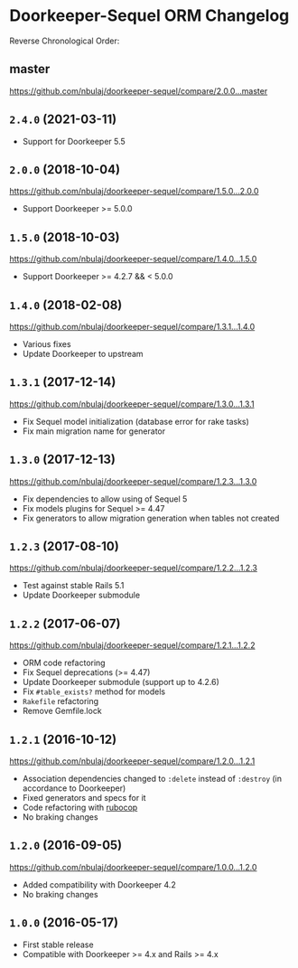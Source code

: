 # Doorkeeper-Sequel ORM Changelog

Reverse Chronological Order:

## master

https://github.com/nbulaj/doorkeeper-sequel/compare/2.0.0...master

## `2.4.0` (2021-03-11)

* Support for Doorkeeper 5.5

## `2.0.0` (2018-10-04)

https://github.com/nbulaj/doorkeeper-sequel/compare/1.5.0...2.0.0

* Support Doorkeeper >= 5.0.0

## `1.5.0` (2018-10-03)

https://github.com/nbulaj/doorkeeper-sequel/compare/1.4.0...1.5.0

* Support Doorkeeper >= 4.2.7 && < 5.0.0

## `1.4.0` (2018-02-08)

https://github.com/nbulaj/doorkeeper-sequel/compare/1.3.1...1.4.0

* Various fixes
* Update Doorkeeper to upstream

## `1.3.1` (2017-12-14)

https://github.com/nbulaj/doorkeeper-sequel/compare/1.3.0...1.3.1

* Fix Sequel model initialization (database error for rake tasks)
* Fix main migration name for generator

## `1.3.0` (2017-12-13)

https://github.com/nbulaj/doorkeeper-sequel/compare/1.2.3...1.3.0

* Fix dependencies to allow using of Sequel 5
* Fix models plugins for Sequel >= 4.47
* Fix generators to allow migration generation when tables not created

## `1.2.3` (2017-08-10)

https://github.com/nbulaj/doorkeeper-sequel/compare/1.2.2...1.2.3

* Test against stable Rails 5.1
* Update Doorkeeper submodule

## `1.2.2` (2017-06-07)

https://github.com/nbulaj/doorkeeper-sequel/compare/1.2.1...1.2.2

* ORM code refactoring
* Fix Sequel deprecations (>= 4.47)
* Update Doorkeeper submodule (support up to 4.2.6)
* Fix `#table_exists?` method for models
* `Rakefile` refactoring
* Remove Gemfile.lock

## `1.2.1` (2016-10-12)

https://github.com/nbulaj/doorkeeper-sequel/compare/1.2.0...1.2.1

* Association dependencies changed to `:delete` instead of `:destroy` (in accordance to Doorkeeper)
* Fixed generators and specs for it
* Code refactoring with [rubocop](https://github.com/bbatsov/rubocop)
* No braking changes

## `1.2.0` (2016-09-05)

https://github.com/nbulaj/doorkeeper-sequel/compare/1.0.0...1.2.0

* Added compatibility with Doorkeeper 4.2
* No braking changes

## `1.0.0` (2016-05-17)

* First stable release
* Compatible with Doorkeeper >= 4.x and Rails >= 4.x
